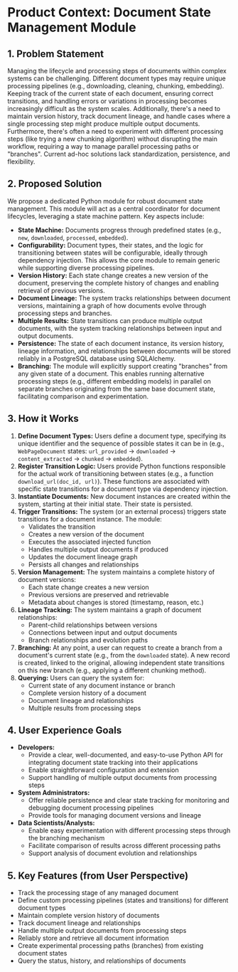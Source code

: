 # Product Context: Document State Management Module

## 1. Problem Statement
Managing the lifecycle and processing steps of documents within complex systems can be challenging. Different document types may require unique processing pipelines (e.g., downloading, cleaning, chunking, embedding). Keeping track of the current state of each document, ensuring correct transitions, and handling errors or variations in processing becomes increasingly difficult as the system scales. Additionally, there's a need to maintain version history, track document lineage, and handle cases where a single processing step might produce multiple output documents. Furthermore, there's often a need to experiment with different processing steps (like trying a new chunking algorithm) without disrupting the main workflow, requiring a way to manage parallel processing paths or "branches". Current ad-hoc solutions lack standardization, persistence, and flexibility.

## 2. Proposed Solution
We propose a dedicated Python module for robust document state management. This module will act as a central coordinator for document lifecycles, leveraging a state machine pattern. Key aspects include:

- **State Machine:** Documents progress through predefined states (e.g., `new`, `downloaded`, `processed`, `embedded`).
- **Configurability:** Document types, their states, and the logic for transitioning between states will be configurable, ideally through dependency injection. This allows the core module to remain generic while supporting diverse processing pipelines.
- **Version History:** Each state change creates a new version of the document, preserving the complete history of changes and enabling retrieval of previous versions.
- **Document Lineage:** The system tracks relationships between document versions, maintaining a graph of how documents evolve through processing steps and branches.
- **Multiple Results:** State transitions can produce multiple output documents, with the system tracking relationships between input and output documents.
- **Persistence:** The state of each document instance, its version history, lineage information, and relationships between documents will be stored reliably in a PostgreSQL database using SQLAlchemy.
- **Branching:** The module will explicitly support creating "branches" from any given state of a document. This enables running alternative processing steps (e.g., different embedding models) in parallel on separate branches originating from the same base document state, facilitating comparison and experimentation.

## 3. How it Works
1. **Define Document Types:** Users define a document type, specifying its unique identifier and the sequence of possible states it can be in (e.g., `WebPageDocument` states: `url_provided` -> `downloaded` -> `content_extracted` -> `chunked` -> `embedded`).
2. **Register Transition Logic:** Users provide Python functions responsible for the actual work of transitioning between states (e.g., a function `download_url(doc_id, url)`). These functions are associated with specific state transitions for a document type via dependency injection.
3. **Instantiate Documents:** New document instances are created within the system, starting at their initial state. Their state is persisted.
4. **Trigger Transitions:** The system (or an external process) triggers state transitions for a document instance. The module:
   - Validates the transition
   - Creates a new version of the document
   - Executes the associated injected function
   - Handles multiple output documents if produced
   - Updates the document lineage graph
   - Persists all changes and relationships
5. **Version Management:** The system maintains a complete history of document versions:
   - Each state change creates a new version
   - Previous versions are preserved and retrievable
   - Metadata about changes is stored (timestamp, reason, etc.)
6. **Lineage Tracking:** The system maintains a graph of document relationships:
   - Parent-child relationships between versions
   - Connections between input and output documents
   - Branch relationships and evolution paths
7. **Branching:** At any point, a user can request to create a branch from a document's current state (e.g., from the `downloaded` state). A new record is created, linked to the original, allowing independent state transitions on this new branch (e.g., applying a different chunking method).
8. **Querying:** Users can query the system for:
   - Current state of any document instance or branch
   - Complete version history of a document
   - Document lineage and relationships
   - Multiple results from processing steps

## 4. User Experience Goals
- **Developers:** 
  - Provide a clear, well-documented, and easy-to-use Python API for integrating document state tracking into their applications
  - Enable straightforward configuration and extension
  - Support handling of multiple output documents from processing steps
- **System Administrators:** 
  - Offer reliable persistence and clear state tracking for monitoring and debugging document processing pipelines
  - Provide tools for managing document versions and lineage
- **Data Scientists/Analysts:** 
  - Enable easy experimentation with different processing steps through the branching mechanism
  - Facilitate comparison of results across different processing paths
  - Support analysis of document evolution and relationships

## 5. Key Features (from User Perspective)
- Track the processing stage of any managed document
- Define custom processing pipelines (states and transitions) for different document types
- Maintain complete version history of documents
- Track document lineage and relationships
- Handle multiple output documents from processing steps
- Reliably store and retrieve all document information
- Create experimental processing paths (branches) from existing document states
- Query the status, history, and relationships of documents
